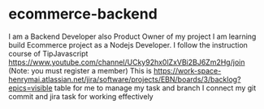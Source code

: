 # ecommerce-backend

I am a Backend Developer also Product Owner of my project 
I am learning build Ecommerce project as a Nodejs Developer. I follow the instruction course of TipJavascript
https://www.youtube.com/channel/UCky92hx0lZxVBi2BJ6Zm2Hg/join (Note: you must register a member)
This is https://work-space-henrymai.atlassian.net/jira/software/projects/EBN/boards/3/backlog?epics=visible table for me to manage my task and branch
I connect my git commit and jira task for working effectively